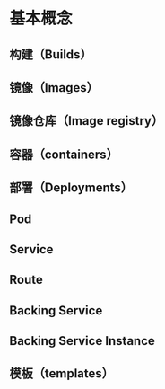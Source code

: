 # 基本概念
## 构建（Builds）
## 镜像（Images）
## 镜像仓库（Image registry）
## 容器（containers）
## 部署（Deployments）
## Pod
## Service
## Route
## Backing Service
## Backing Service Instance
## 模板（templates）






